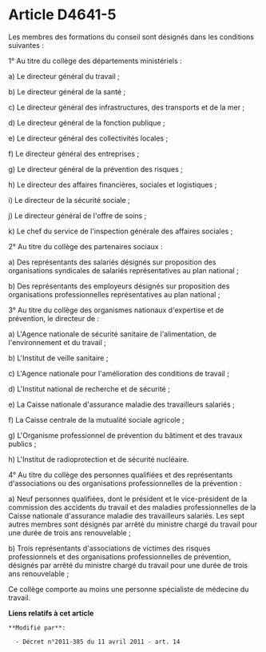# Article D4641-5

Les membres des formations du conseil sont désignés dans les conditions suivantes : 

1° Au titre du collège des départements ministériels : 

a) Le directeur général du travail ; 

b) Le directeur général de la santé ; 

c) Le directeur général des infrastructures, des transports et de la mer ; 

d) Le directeur général de la fonction publique ; 

e) Le directeur général des collectivités locales ; 

f) Le directeur général des entreprises ; 

g) Le directeur général de la prévention des risques ; 

h) Le directeur des affaires financières, sociales et logistiques ; 

i) Le directeur de la sécurité sociale ; 

j) Le           directeur général de l'offre de soins  ; 

k) Le chef du service de l'inspection générale des affaires sociales ; 

2° Au titre du collège des partenaires sociaux : 

a) Des représentants des salariés désignés sur proposition des organisations syndicales de salariés représentatives au plan
national ; 

b) Des représentants des employeurs désignés sur proposition des organisations professionnelles représentatives au plan
national ; 

3° Au titre du collège des organismes nationaux d'expertise et de prévention, le directeur de : 

a) L'Agence nationale de sécurité sanitaire de l'alimentation, de l'environnement et du travail  ; 

b) L'Institut de veille sanitaire ; 

c) L'Agence nationale pour l'amélioration des conditions de travail ; 

d) L'Institut national de recherche et de sécurité ; 

e) La Caisse nationale d'assurance maladie des travailleurs salariés ; 

f) La Caisse centrale de la mutualité sociale agricole ; 

g) L'Organisme professionnel de prévention du bâtiment et des travaux publics ; 

h) L'Institut de radioprotection et de sécurité nucléaire. 

4° Au titre du collège des personnes qualifiées et des représentants d'associations ou des organisations professionnelles de
la prévention : 

a) Neuf personnes qualifiées, dont le président et le vice-président de la commission des accidents du travail et des
maladies professionnelles de la Caisse nationale d'assurance maladie des travailleurs salariés. Les sept autres membres sont
désignés par arrêté du ministre chargé du travail pour une durée de trois ans renouvelable ; 

b) Trois représentants d'associations de victimes des risques professionnels et des organisations professionnelles de
prévention, désignés par arrêté du ministre chargé du travail pour une durée de trois ans renouvelable ; 

Ce collège comporte au moins une personne spécialiste de médecine du travail.

**Liens relatifs à cet article**

	**Modifié par**:

	  - Décret n°2011-385 du 11 avril 2011 - art. 14
